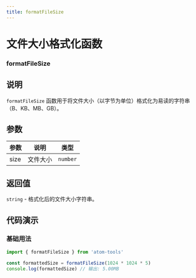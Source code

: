 ```yaml
---
title: formatFileSize
---
```


# 文件大小格式化函数

### formatFileSize

## 说明

`formatFileSize` 函数用于将文件大小（以字节为单位）格式化为易读的字符串（B、KB、MB、GB）。

## 参数

| 参数 | 说明     | 类型     |
| ---- | -------- | -------- |
| size | 文件大小 | `number` |

## 返回值

`string` - 格式化后的文件大小字符串。

## 代码演示

### 基础用法

```typescript
import { formatFileSize } from 'atom-tools'

const formattedSize = formatFileSize(1024 * 1024 * 5)
console.log(formattedSize) // 输出: 5.00MB
```